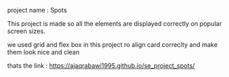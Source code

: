 project name : Spots

This project is made so all the elements are displayed correctly on popular screen sizes.

we used grid and flex box in this project ro align card correclty and make them look nice and clean

thats the link :
https://ajaqrabawi1995.github.io/se_project_spots/
